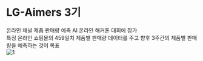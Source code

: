 # LG-Aimers 3기

온라인 채널 제품 판매량 예측 AI 온라인 해커톤 대회에 참가  
특정 온라인 쇼핑몰의 459일치 제품별 판매량 데이터를 주고 향후 3주간의 제품별 판매량을 예측하는 것이 목표  
 ![1](https://github.com/bitecare/LG-Aimers-3-/blob/main/%5BPrivate%208th%5DTeam.%EC%B9%98%ED%82%A8%EB%A7%88%EC%9A%94%EB%8D%AE%EB%B0%A5%20(1)_pages-to-jpg-0001.jpg)
